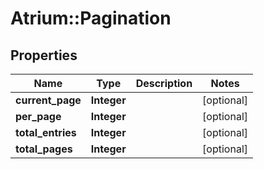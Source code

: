 # Atrium::Pagination

## Properties
Name | Type | Description | Notes
------------ | ------------- | ------------- | -------------
**current_page** | **Integer** |  | [optional] 
**per_page** | **Integer** |  | [optional] 
**total_entries** | **Integer** |  | [optional] 
**total_pages** | **Integer** |  | [optional] 


